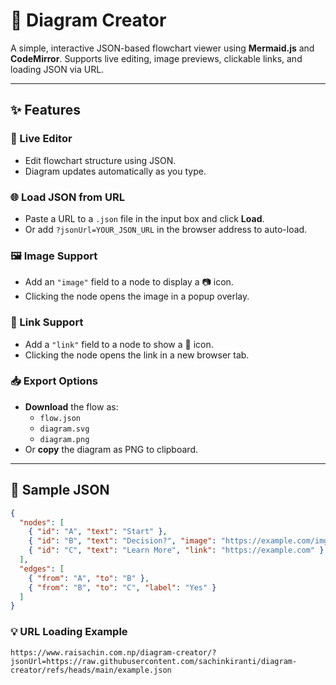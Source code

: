 # 🧠 Diagram Creator

A simple, interactive JSON-based flowchart viewer using **Mermaid.js** and **CodeMirror**. Supports live editing, image previews, clickable links, and loading JSON via URL.

---

## ✨ Features

### 🔄 Live Editor
- Edit flowchart structure using JSON.
- Diagram updates automatically as you type.

### 🌐 Load JSON from URL
- Paste a URL to a `.json` file in the input box and click **Load**.
- Or add `?jsonUrl=YOUR_JSON_URL` in the browser address to auto-load.

### 🖼️ Image Support
- Add an `"image"` field to a node to display a 📷 icon.
- Clicking the node opens the image in a popup overlay.

### 🔗 Link Support
- Add a `"link"` field to a node to show a 🔗 icon.
- Clicking the node opens the link in a new browser tab.

### 📥 Export Options
- **Download** the flow as:
  - `flow.json`
  - `diagram.svg`
  - `diagram.png`
- Or **copy** the diagram as PNG to clipboard.

---

## 🧾 Sample JSON

```json
{
  "nodes": [
    { "id": "A", "text": "Start" },
    { "id": "B", "text": "Decision?", "image": "https://example.com/img.png" },
    { "id": "C", "text": "Learn More", "link": "https://example.com" }
  ],
  "edges": [
    { "from": "A", "to": "B" },
    { "from": "B", "to": "C", "label": "Yes" }
  ]
}
```

### 💡 URL Loading Example

```
https://www.raisachin.com.np/diagram-creator/?jsonUrl=https://raw.githubusercontent.com/sachinkiranti/diagram-creator/refs/heads/main/example.json
```